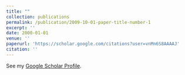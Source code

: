 ```yaml
---
title: ""
collection: publications
permalink: /publication/2009-10-01-paper-title-number-1
excerpt: ''
date: 2000-01-01
venue: ''
paperurl: 'https://scholar.google.com/citations?user=vnMn6S8AAAAJ'
citation: ''
---
```


See my [Google Scholar Profile](https://scholar.google.com/citations?user=vnMn6S8AAAAJ).
